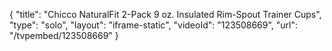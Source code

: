 {
    "title": "Chicco NaturalFit 2-Pack 9 oz. Insulated Rim-Spout Trainer Cups",
    "type": "solo",
    "layout": "iframe-static",
    "videoId": "123508669",
    "url": "\/tvpembed\/123508669"
}
